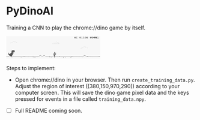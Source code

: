 # PyDinoAI
Training a CNN to play the chrome://dino game by itself.

![Demo](https://raw.githubusercontent.com/Aniruddha-Tapas/PyDinoAI/master/dino.gif)

Steps to implement: 
* Open chrome://dino in your browser. Then run `create_training_data.py`. Adjust the region of interest ((380,150,970,290)) according to your computer screen. This will save the dino game pixel data and the keys pressed for events in a file called `training_data.npy`.

- [ ] Full README coming soon.
